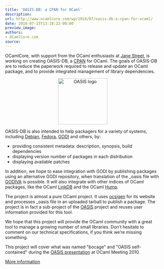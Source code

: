 ```yaml
---
title: 'OASIS-DB: a CPAN for OCaml'
description:
url: http://www.ocamlcore.com/wp/2010/07/oasis-db-a-cpan-for-ocaml/
date: 2010-07-15T13:18:22-00:00
preview_image:
authors:
- OCamlCore.com
source:
---
```


<p>OCamlCore, with support from the OCaml enthusiasts at <a href="http://janestreet.com">Jane Street</a>, is working on creating OASIS-DB, a <a href="http://en.wikipedia.org/wiki/CPAN">CPAN</a> for OCaml. The goals of OASIS-DB are to reduce the paperwork required to release and update an OCaml package, and to provide integrated management of library dependencies.</p>
<p style="text-align: center;"><img src="http://www.ocamlcore.com/wp/wp-content/uploads/logo.png" width="160" height="150" alt="OASIS logo"></p>
<p>OASIS-DB is also intended to help packagers for a variety of systems, including <a href="http://www.debian.org">Debian</a>, <a href="http://fedoraproject.org/">Fedora</a>, <a href="http://godi.camlcity.org/godi/index.html">GODI</a> and others, by:</p>
<ul>
<li>providing consistent metadata: description, synopsis, build dependencies</li>
<li>displaying version number of packages in each distribution</li>
<li>displaying available patches</li>
</ul>
<p>In addition, we hope to ease integration with GODI by publishing packages using an alternative GODI repository, when translation of the _oasis file with <a href="http://projects.phauna.org/GODIVA/">GODIVA</a> is possible. It will also integrate with other indices of OCaml packages, like the OCaml <a href="http://links.camlcity.org/">LinkDB</a> and the OCaml <a href="http://caml.inria.fr//cgi-bin/hump.en.cgi">Hump</a>. </p>
<p>The project is almost a pure OCaml project. It uses <a href="http://ocsigen.org">ocsigen</a> for its website and processes _oasis file in an uploaded tarball to publish a package. The project is in fact a sub-project of the <a href="http://oasis.forge.ocamlcore.org">OASIS</a> project and reuses user information provided for this tool.</p>
<p>We hope that this project will provide the OCaml community with a great tool to manage a growing number of small libraries. Don’t hesitate to comment on our technical specifications, if you think we’re missing something.</p>
<p>This project will cover what was named "bocage" and "OASIS self-contained" during the <a href="https://forge.ocamlcore.org/docman/view.php/77/108/OCamlMeeting2010_OASIS_Slides.pdf">OASIS presentation</a> at OCaml Meeting 2010.</p>
<p><a href="http://oasis.forge.ocamlcore.org/oasis-db.html">More information</a></p>

